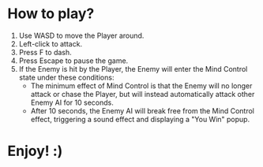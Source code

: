 # How to play?
1. Use WASD to move the Player around.
2. Left-click to attack.
3. Press F to dash.
4. Press Escape to pause the game.
5. If the Enemy is hit by the Player, the Enemy will enter the Mind Control state under these conditions:
   - The minimum effect of Mind Control is that the Enemy will no longer attack or chase the Player, but will instead automatically attack other Enemy AI for 10 seconds.
   - After 10 seconds, the Enemy AI will break free from the Mind Control effect, triggering a sound effect and displaying a "You Win" popup.

# Enjoy! :)
